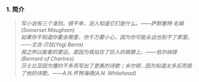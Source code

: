 ### 1. 简介  

> 
> *写小说有三个准则。很不幸，没人知道它们是什么。——萨默塞特·毛姆(Somerset Maugham)*  
> *如果你不知道你要去哪里，你千万要小心，因为你可能永远也到不了那里。——尤吉·贝拉(Yogi Berra)*  
> *我之所以能看的更远，是因为我站在了巨人的肩膀上。——伯尔纳铎(Bernard of Chartres)*  
> *莎士比亚因为懂的不多而写出了更美的诗歌；米尔顿...因为知道太多反而毁了他的诗歌。——A.N.怀特海德(A.N. Whitehead)*    
>  
